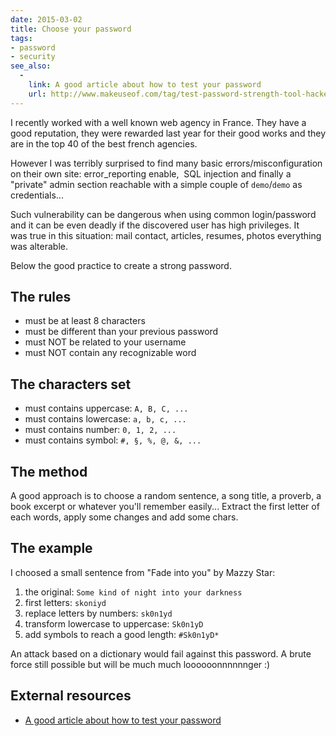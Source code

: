 ```yaml
---
date: 2015-03-02
title: Choose your password
tags:
- password
- security
see_also:
  -
    link: A good article about how to test your password
    url: http://www.makeuseof.com/tag/test-password-strength-tool-hackers-use/
---
```

I recently worked with a well known web agency in France. 
They have a good reputation, they were rewarded last year for their good works and they are in the top 40 of the best french agencies. 

However I was terribly surprised to find many basic errors/misconfiguration on their own site: error_reporting enable, 
SQL injection and finally a "private" admin section reachable with a simple couple of `demo`/`demo` as credentials...

Such vulnerability can be dangerous when using common login/password and it can be even deadly if the discovered user has high privileges. 
It was true in this situation: mail contact, articles, resumes, photos everything was alterable.

Below the good practice to create a strong password.

## The rules

- must be at least 8 characters
- must be different than your previous password
- must NOT be related to your username
- must NOT contain any recognizable word

<!--more-->

## The characters set

- must contains uppercase: `A, B, C, ...`
- must contains lowercase: `a, b, c, ...`
- must contains number: `0, 1, 2, ...`
- must contains symbol: `#, §, %, @, &, ...`

## The method

A good approach is to choose a random sentence, a song title, a proverb, a book excerpt or whatever you'll remember easily... Extract the first letter of each words, apply some changes and add some chars.

## The example

I choosed a small sentence from "Fade into you" by Mazzy Star:

1. the original: `Some kind of night into your darkness`
2. first letters: `skoniyd`
3. replace letters by numbers: `sk0n1yd`
4. transform lowercase to uppercase: `Sk0n1yD`
5. add symbols to reach a good length: `#Sk0n1yD*`

An attack based on a dictionary would fail against this password. A brute force still possible but will be much much loooooonnnnnnger :)


## External resources

- [A good article about how to test your password](http://www.makeuseof.com/tag/test-password-strength-tool-hackers-use/)
